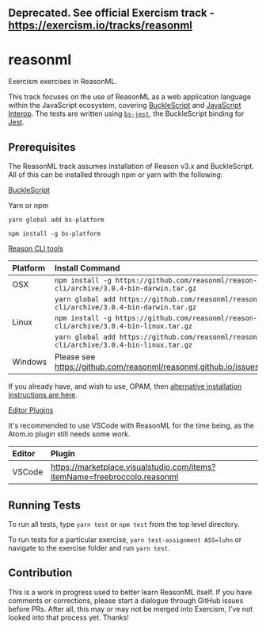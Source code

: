 ## Deprecated. See official Exercism track - https://exercism.io/tracks/reasonml

# reasonml

Exercism exercises in ReasonML.

This track focuses on the use of ReasonML as a web application language within the JavaScript ecosystem, covering [BuckleScript](https://bucklescript.github.io/) and [JavaScript Interop](https://bucklescript.github.io/docs/en/interop-overview.html). The tests are written using [`bs-jest`](https://github.com/glennsl/bs-jest), the BuckleScript binding for [Jest](http://facebook.github.io/jest/).

## Prerequisites

The ReasonML track assumes installation of Reason v3.x and BuckleScript. All of this can be installed through npm or yarn with the following:

[BuckleScript](https://bucklescript.github.io/docs/en/installation.html)

Yarn or npm

```shell
yarn global add bs-platform
```

```shell
npm install -g bs-platform
```

[Reason CLI tools](https://reasonml.github.io/guide/editor-tools/global-installation#recommended-through-npmyarn)

| Platform | Install Command                                                                          |
| :------- | :--------------------------------------------------------------------------------------- |
| OSX      | `npm install -g https://github.com/reasonml/reason-cli/archive/3.0.4-bin-darwin.tar.gz`  |
|          | `yarn global add https://github.com/reasonml/reason-cli/archive/3.0.4-bin-darwin.tar.gz` |
| Linux    | `npm install -g https://github.com/reasonml/reason-cli/archive/3.0.4-bin-linux.tar.gz`   |
|          | `yarn global add https://github.com/reasonml/reason-cli/archive/3.0.4-bin-linux.tar.gz`  |
| Windows  | Please see https://github.com/reasonml/reasonml.github.io/issues/195                     |

If you already have, and wish to use, OPAM, then [alternative installation instructions are here](https://reasonml.github.io/guide/editor-tools/global-installation#alternative-through-opam).

[Editor Plugins](https://reasonml.github.io/guide/editor-tools/editors-plugins)

It's recommended to use VSCode with ReasonML for the time being, as the Atom.io plugin still needs some work.

| Editor | Plugin                                                                    |
| :----- | :------------------------------------------------------------------------ |
| VSCode | https://marketplace.visualstudio.com/items?itemName=freebroccolo.reasonml |

## Running Tests

To run all tests, type `yarn test` or `npm test` from the top level directory.

To run tests for a particular exercise, `yarn test-assignment ASS=luhn` or navigate to the exercise folder and run `yarn test`.

## Contribution

This is a work in progress used to better learn ReasonML itself. If you have comments or corrections, please start a dialogue through GitHub issues before PRs. After all, this may or may not be merged into Exercism, I've not looked into that process yet. Thanks!
